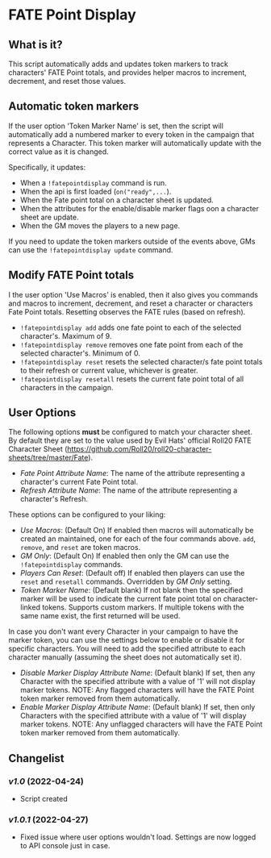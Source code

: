 # FATE Point Display

## What is it?

This script automatically adds and updates token markers to track characters' FATE Point totals, and provides helper macros to increment, decrement, and reset those values.


## Automatic token markers

If the user option 'Token Marker Name' is set, then the script will automatically add a numbered marker to every token in the campaign that represents a Character. This token marker will automatically update with the correct value as it is changed.

Specifically, it updates:

* When a ``!fatepointdisplay`` command is run.
* When the api is first loaded (``on("ready",...``).
* When the Fate point total on a character sheet is updated.
* When the attributes for the enable/disable marker flags oon a character sheet are update.
* When the GM moves the players to a new page.

If you need to update the token markers outside of the events above, GMs can use the ``!fatepointdisplay update`` command.

## Modify FATE Point totals

I the user option 'Use Macros'  is enabled, then it also gives you commands and macros to increment, decrement, and reset a character or characters Fate Point totals. Resetting observes the FATE rules (based on refresh).

* ``!fatepointdisplay add`` adds one fate point to each of the selected character's. Maximum of 9.
* ``!fatepointdisplay remove`` removes one fate point from each of the selected character's. Minimum of 0.
* ``!fatepointdisplay reset`` resets the selected character/s fate point totals to their refresh or current value, whichever is greater.
* ``!fatepointdisplay resetall`` resets the current fate point total of all characters in the campaign.

## User Options

The following options **must** be configured to match your character sheet. By default they are set to the value used by Evil Hats' official Roll20 FATE Character Sheet (https://github.com/Roll20/roll20-character-sheets/tree/master/Fate).

* _Fate Point Attribute Name_: The name of the attribute representing a character's current Fate Point total.
* _Refresh Attribute Name_: The name of the attribute representing a character's Refresh.

These options can be configured to your liking:

* _Use Macros_: (Default On) If enabled then macros will automatically be created an maintained, one for each of the four commands above. ``add``, ``remove``, and ``reset`` are token macros.
* _GM Only_: (Default On) If enabled then only the GM can use the ``!fatepointdisplay`` commands.
* _Players Can Reset_: (Default off) If enabled then players can use the ``reset`` and ``resetall`` commands. Overridden by _GM Only_ setting.
* _Token Marker Name_: (Default blank) If not blank then the specified marker will be used to indicate the current fate point total on character-linked tokens. Supports custom markers. If multiple tokens with the same name exist, the first returned will be used.

In case you don't want every Character in your campaign to have the marker token, you can use the settings below to enable or disable it for specific characters. You will need to add the specified attribute to each character manually (assuming the sheet does not automatically set it).

* _Disable Marker Display Attribute Name_: (Default blank) If set, then any Character with the specified attribute with a value of '1' will not display marker tokens. NOTE: Any flagged characters will have the FATE Point token marker removed from them automatically.
* _Enable Marker Display Attribute Name_: (Default blank) If set, then only Characters with the specified attribute with a value of '1' will display marker tokens. NOTE: Any unflagged characters will have the FATE Point token marker removed from them automatically.

## Changelist

### _v1.0_ (2022-04-24)

* Script created

### _v1.0.1_ (2022-04-27)

* Fixed issue where user options wouldn't load. Settings are now logged to API console just in case.